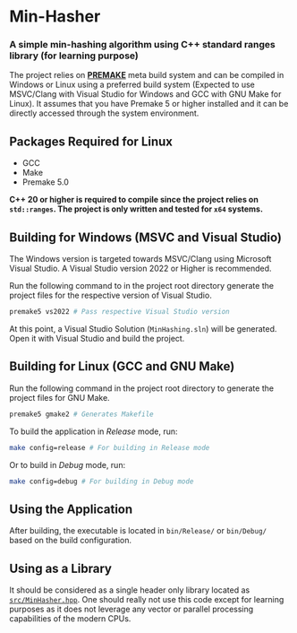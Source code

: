 <!-- Written by Mohammad Ishrak Abedin-->
# Min-Hasher

### A simple min-hashing algorithm using C++ standard ranges library (for learning purpose)

 The project relies on **[PREMAKE](https://premake.github.io/)** meta build system and can be compiled in Windows or Linux using a preferred build system (Expected to use MSVC/Clang with Visual Studio for Windows and GCC with GNU Make for Linux). It assumes that you have Premake 5 or higher installed and it can be directly accessed through the system environment.

## Packages Required for Linux

+ GCC
+ Make
+ Premake 5.0


**C++ 20 or higher is required to compile since the project relies on `std::ranges`. The project is only written and tested for `x64` systems.**

## Building for Windows (MSVC and Visual Studio)

The Windows version is targeted towards MSVC/Clang using Microsoft Visual Studio. A Visual Studio version 2022 or Higher is recommended.

Run the following command to in the project root directory generate the project files for the respective version of Visual Studio.

```powershell
premake5 vs2022 # Pass respective Visual Studio version
```

At this point, a Visual Studio Solution (`MinHashing.sln`) will be generated. Open it with Visual Studio and build the project.


## Building for Linux (GCC and GNU Make)

Run the following command in the project root directory to generate the project files for GNU Make.

```bash
premake5 gmake2 # Generates Makefile
```

To build the application in *Release* mode, run:

```bash
make config=release # For building in Release mode
```

Or to build in *Debug* mode, run:

```bash
make config=debug # For building in Debug mode
```

## Using the Application

After building, the executable is located in `bin/Release/` or `bin/Debug/` based on the build configuration. 

## Using as a Library

It should be considered as a single header only library located as [`src/MinHasher.hpp`](./src/MinHasher.hpp). One should really not use this code except for learning purposes as it does not leverage any vector or parallel processing capabilities of the modern CPUs.